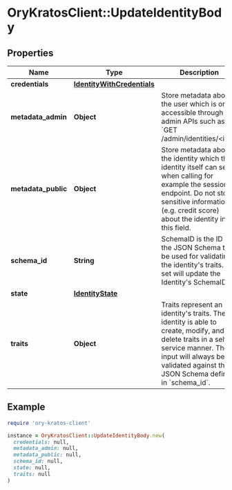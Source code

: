 # OryKratosClient::UpdateIdentityBody

## Properties

| Name | Type | Description | Notes |
| ---- | ---- | ----------- | ----- |
| **credentials** | [**IdentityWithCredentials**](IdentityWithCredentials.md) |  | [optional] |
| **metadata_admin** | **Object** | Store metadata about the user which is only accessible through admin APIs such as &#x60;GET /admin/identities/&lt;id&gt;&#x60;. | [optional] |
| **metadata_public** | **Object** | Store metadata about the identity which the identity itself can see when calling for example the session endpoint. Do not store sensitive information (e.g. credit score) about the identity in this field. | [optional] |
| **schema_id** | **String** | SchemaID is the ID of the JSON Schema to be used for validating the identity&#39;s traits. If set will update the Identity&#39;s SchemaID. |  |
| **state** | [**IdentityState**](IdentityState.md) |  |  |
| **traits** | **Object** | Traits represent an identity&#39;s traits. The identity is able to create, modify, and delete traits in a self-service manner. The input will always be validated against the JSON Schema defined in &#x60;schema_id&#x60;. |  |

## Example

```ruby
require 'ory-kratos-client'

instance = OryKratosClient::UpdateIdentityBody.new(
  credentials: null,
  metadata_admin: null,
  metadata_public: null,
  schema_id: null,
  state: null,
  traits: null
)
```

